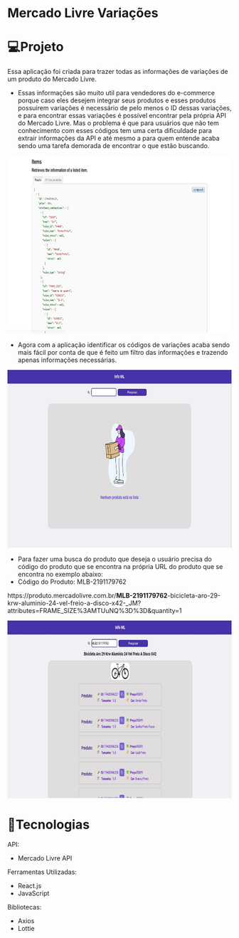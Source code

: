 # Mercado Livre Variações

# 💻Projeto
Essa aplicação foi criada para trazer todas as informações de variações de um produto do Mercado Livre.

-  Essas informações são muito util para vendedores do e-commerce porque caso eles desejem integrar seus produtos e esses produtos possuirem variações é necessário de pelo menos o ID dessas variações, e para encontrar essas variações é possível encontrar pela própria API do Mercado Livre. Mas o problema é que para usuários que não tem conhecimento com esses códigos tem uma certa dificuldade para extrair informações da API e até mesmo a para quem entende acaba sendo uma tarefa demorada de encontrar o que estão buscando.

<img src='./assets/apiML.jpeg' height='400'/>

- Agora com a aplicação identificar os códigos de variações acaba sendo mais fácil por conta de que é feito um filtro das informações e trazendo apenas informações necessárias.

<img src='./assets/imageEmpty.jpeg' height='400'/>

- Para fazer uma busca do produto que deseja o usuário precisa do código do produto que se encontra na própria URL do produto que se encontra no exemplo abaixo:
- Código do Produto: MLB-2191179762

<p>https://produto.mercadolivre.com.br/<b>MLB-2191179762</b>-bicicleta-aro-29-krw-aluminio-24-vel-freio-a-disco-x42-_JM?attributes=FRAME_SIZE%3AMTUuNQ%3D%3D&quantity=1</p>


<img src='./assets/imageList.jpeg' height='400'/>

# 🚀Tecnologias
API:
- Mercado Livre API

Ferramentas Utilizadas:
- React.js
- JavaScript

Bibliotecas:
- Axios
- Lottie
